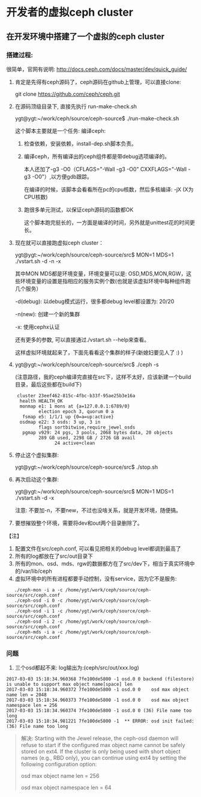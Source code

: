 # 开发者的虚拟ceph cluster

## 在开发环境中搭建了一个虚拟的ceph cluster
### 搭建过程:
很简单，官网有说明: http://docs.ceph.com/docs/master/dev/quick_guide/

1. 肯定是先得有ceph源码了，ceph源码在github上管理，可以直接clone:

   git clone https://github.com/ceph/ceph.git

2. 在源码顶级目录下, 直接先执行 run-make-check.sh

    ygt@ygt:~/work/ceph/source/ceph-source$ ./run-make-check.sh

    这个脚本主要就是一个任务: 编译ceph:

    1. 检查依赖，安装依赖，install-dep.sh脚本负责。

    2. 编译ceph，所有编译出的ceph组件都是带debug选项编译的。

        本人还加了-g3 -O0（CFLAGS="-Wall -g3 -O0" CXXFLAGS="-Wall -g3 -O0"）,以方便gdb跟踪。

        在编译的时候，该脚本会看看所在pc的cpu核数，然后多核编译: -jX (X为CPU核数)

    3. 跑很多单元测试，以保证ceph源码的函数都OK

        这个脚本跑完挺长的，一方面是编译的时间，另外就是unittest花的时间更长。

3. 现在就可以直接跑虚拟ceph cluster：

    ygt@ygt:~/work/ceph/source/ceph-source/src$ MON=1 MDS=1 ./vstart.sh -d -n -x

    其中MON MDS都是环境变量，环境变量可以是: OSD,MDS,MON,RGW，这些环境变量的设置是指相应的服务实例个数(也就是该虚拟环境中每种组件跑几个服务）

    -d(debug): 以debug模式运行，很多都debug level都设置为: 20/20

    -n(new): 创建一个新的集群

    -x: 使用cephx认证

    还有更多的参数, 可以直接通过./vstart.sh --help来查看。

    这样虚拟环境就起来了，下面先看看这个集群的样子(新媳妇要见人了 :) )

4. ygt@ygt:~/work/ceph/source/ceph-source/src$ ./ceph -s

    (注意路径，我的ceph编译完直接在src下，这样不太好，应该新建一个build目录，最后这些都在build下)
```
    cluster 23eef462-815c-4fbc-b33f-95ae25b3e16a
     health HEALTH_OK
     monmap e1: 1 mons at {a=127.0.0.1:6789/0}
            election epoch 3, quorum 0 a
      fsmap e5: 1/1/1 up {0=a=up:active}
     osdmap e22: 3 osds: 3 up, 3 in
            flags sortbitwise,require_jewel_osds
      pgmap v929: 24 pgs, 3 pools, 2068 bytes data, 20 objects
            289 GB used, 2298 GB / 2726 GB avail
                  24 active+clean
```
5. 停止这个虚拟集群:

   ygt@ygt:~/work/ceph/source/ceph-source/src$  ./stop.sh

6. 再次启动这个集群:

   ygt@ygt:~/work/ceph/source/ceph-source/src$ MON=1 MDS=1 ./vstart.sh -d -x

   注意: 不要加-n，不要new，不过也没啥关系，就是开发环境，随便搞。

7. 要想摧毁整个环境，需要将dev和out两个目录删除了。

【注】

1. 配置文件在src/ceph.conf, 可以看见把相关的debug level都调到最高了
2. 所有的log都放在了src/out目录下
3. 所有的mon、osd、mds、rgw的数据都方在了src/dev下，相当于真实环境中的/var/lib/ceph
4. 虚拟环境中的所有进程都要手动控制，没有service，因为它不是服务:
```
   ./ceph-mon -i a -c /home/ygt/work/ceph/source/ceph-source/src/ceph.conf
   ./ceph-osd -i 0 -c /home/ygt/work/ceph/source/ceph-source/src/ceph.conf
   ./ceph-osd -i 1 -c /home/ygt/work/ceph/source/ceph-source/src/ceph.conf
   ./ceph-osd -i 2 -c /home/ygt/work/ceph/source/ceph-source/src/ceph.conf
   ./ceph-mds -i a -c /home/ygt/work/ceph/source/ceph-source/src/ceph.conf
```

### 问题
1. 三个osd都起不来: log输出为:(ceph/src/out/xxx.log)
```
2017-03-03 15:18:34.960368 7fe100de5800 -1 osd.0 0 backend (filestore) is unable to support max object name[space] len
2017-03-03 15:18:34.960372 7fe100de5800 -1 osd.0 0    osd max object name len = 2048
2017-03-03 15:18:34.960373 7fe100de5800 -1 osd.0 0    osd max object namespace len = 256
2017-03-03 15:18:34.960374 7fe100de5800 -1 osd.0 0 (36) File name too long
2017-03-03 15:18:34.981221 7fe100de5800 -1  ** ERROR: osd init failed: (36) File name too long
```
> 解决:
> Starting with the Jewel release, the ceph-osd daemon will refuse to start if the configured max object name cannot be safely stored on ext4. If the cluster is only being used with short object names (e.g., RBD only), you can continue using ext4 by setting the following configuration option:
> 
> osd max object name len = 256 
>
> osd max object namespace len = 64
